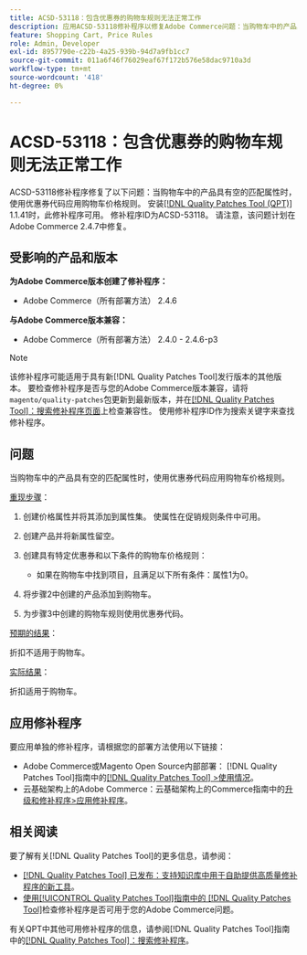 ```yaml
---
title: ACSD-53118：包含优惠券的购物车规则无法正常工作
description: 应用ACSD-53118修补程序以修复Adobe Commerce问题：当购物车中的产品具有空的匹配属性时，使用优惠券代码应用购物车价格规则。
feature: Shopping Cart, Price Rules
role: Admin, Developer
exl-id: 8957790e-c22b-4a25-939b-94d7a9fb1cc7
source-git-commit: 011a6f46f76029eaf67f172b576e58dac9710a3d
workflow-type: tm+mt
source-wordcount: '418'
ht-degree: 0%

---
```


# ACSD-53118：包含优惠券的购物车规则无法正常工作

ACSD-53118修补程序修复了以下问题：当购物车中的产品具有空的匹配属性时，使用优惠券代码应用购物车价格规则。 安装[[!DNL Quality Patches Tool (QPT)]](https://experienceleague.adobe.com/zh-hans/docs/commerce-operations/tools/quality-patches-tool/quality-patches-tool-to-self-serve-quality-patches) 1.1.41时，此修补程序可用。 修补程序ID为ACSD-53118。 请注意，该问题计划在Adobe Commerce 2.4.7中修复。

## 受影响的产品和版本

**为Adobe Commerce版本创建了修补程序：**

* Adobe Commerce（所有部署方法） 2.4.6

**与Adobe Commerce版本兼容：**

* Adobe Commerce（所有部署方法） 2.4.0 - 2.4.6-p3

>[!NOTE]
>
>该修补程序可能适用于具有新[!DNL Quality Patches Tool]发行版本的其他版本。 要检查修补程序是否与您的Adobe Commerce版本兼容，请将`magento/quality-patches`包更新到最新版本，并在[[!DNL Quality Patches Tool]：搜索修补程序页面](https://experienceleague.adobe.com/tools/commerce-quality-patches/index.html?lang=zh-Hans)上检查兼容性。 使用修补程序ID作为搜索关键字来查找修补程序。

## 问题

当购物车中的产品具有空的匹配属性时，使用优惠券代码应用购物车价格规则。

<u>重现步骤</u>：

1. 创建价格属性并将其添加到属性集。 使属性在促销规则条件中可用。
1. 创建产品并将新属性留空。
1. 创建具有特定优惠券和以下条件的购物车价格规则：

   * 如果在购物车中找到项目，且满足以下所有条件：属性1为0。

1. 将步骤2中创建的产品添加到购物车。
1. 为步骤3中创建的购物车规则使用优惠券代码。

<u>预期的结果</u>：

折扣不适用于购物车。

<u>实际结果</u>：

折扣适用于购物车。

## 应用修补程序

要应用单独的修补程序，请根据您的部署方法使用以下链接：

* Adobe Commerce或Magento Open Source内部部署： [!DNL Quality Patches Tool]指南中的[[!DNL Quality Patches Tool] >使用情况](/help/tools/quality-patches-tool/usage.md)。
* 云基础架构上的Adobe Commerce：云基础架构上的Commerce指南中的[升级和修补程序>应用修补程序](https://experienceleague.adobe.com/docs/commerce-cloud-service/user-guide/develop/upgrade/apply-patches.html?lang=zh-Hans)。

## 相关阅读

要了解有关[!DNL Quality Patches Tool]的更多信息，请参阅：

* [[!DNL Quality Patches Tool] 已发布：支持知识库中用于自助提供高质量修补程序的新工具](https://experienceleague.adobe.com/zh-hans/docs/commerce-operations/tools/quality-patches-tool/quality-patches-tool-to-self-serve-quality-patches)。
* [使用[!UICONTROL Quality Patches Tool]指南中的 [!DNL Quality Patches Tool]](/help/tools/quality-patches-tool/patches-available-in-qpt/check-patch-for-magento-issue-with-magento-quality-patches.md)检查修补程序是否可用于您的Adobe Commerce问题。


有关QPT中其他可用修补程序的信息，请参阅[!DNL Quality Patches Tool]指南中的[[!DNL Quality Patches Tool]：搜索修补程序](https://experienceleague.adobe.com/tools/commerce-quality-patches/index.html?lang=zh-Hans)。
